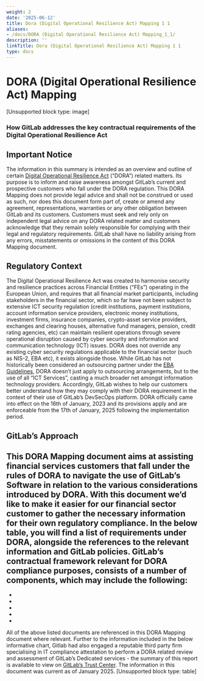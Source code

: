 ```yaml
---
weight: 2
date: '2025-06-12'
title: Dora (Digital Operational Resilience Act) Mapping 1 1
aliases:
- /docs/DORA (Digital Operational Resilience Act) Mapping_1_1/
description: ''
linkTitle: Dora (Digital Operational Resilience Act) Mapping 1 1
type: docs
---
```


# DORA (Digital Operational Resilience Act) Mapping

[Unsupported block type: image]
### How GitLab addresses the key contractual requirements of the Digital Operational Resilience Act
## Important Notice
The information in this summary is intended as an overview and outline of certain [Digital Operational Resilience Act](https://eur-lex.europa.eu/legal-content/EN/TXT/PDF/?uri=CELEX%3A32022R2554&from=FR) (“DORA”) related matters. Its purpose is to inform and raise awareness amongst GitLab’s current and prospective customers who fall under the DORA regulation. This DORA Mapping does not provide legal advice and shall not be construed or used as such, nor does this document form part of, create or amend any agreement, representations, warranties or any other obligation between GitLab and its customers. Customers must seek and rely only on independent legal advice on any DORA related matter and customers acknowledge that they remain solely responsible for complying with their legal and regulatory requirements. GitLab shall have no liability arising from any errors, misstatements or omissions in the content of this DORA Mapping document.
## Regulatory Context
The Digital Operational Resilience Act was created to harmonise security and resilience practices across Financial Entities (“FEs”) operating in the European Union, and requires that all financial market participants, including stakeholders in the financial sector, which so far have not been subject to extensive ICT security regulation (credit institutions, payment institutions, account information service providers, electronic money institutions, investment firms, insurance companies, crypto-asset service providers, exchanges and clearing houses, alternative fund managers, pension, credit rating agencies, etc) can maintain resilient operations through severe operational disruption caused by cyber security and information and communication technology (ICT) issues. DORA does not override any existing cyber security regulations applicable to the financial sector (such as NIS-2, EBA etc), it exists alongside those. While GitLab has not historically been considered an outsourcing partner under the [EBA Guidelines](https://www.eba.europa.eu/activities/single-rulebook/regulatory-activities/internal-governance/guidelines-outsourcing), DORA doesn’t just apply to outsourcing arrangements, but to the use of all “ICT Services”, casting a much broader net amongst information technology providers. Accordingly, GitLab wishes to help our customers better understand how they may comply with their DORA requirement in the context of their use of GitLab’s DevSecOps platform. DORA officially came into effect on the 16th of January, 2023 and its provisions apply and are enforceable from the 17th of January, 2025 following the implementation period.
## GitLab’s Approach
This DORA Mapping document aims at assisting financial services customers that fall under the rules of DORA to navigate the use of GitLab’s Software in relation to the various considerations introduced by DORA. With this document we’d like to make it easier for our financial sector customer to gather the necessary information for their own regulatory compliance. In the below table, you will find a list of requirements under DORA, alongside the references to the relevant information and GitLab policies.
GitLab’s contractual framework relevant for DORA compliance purposes, consists of a number of components, which may include the following:
- 
- 
- 
- 
- 
- 
All of the above listed documents are referenced in this DORA Mapping document where relevant. Further to the information included in the below informative chart, Gitlab had also engaged a reputable third party firm specialising in IT compliance attestation to perform a DORA related review and assessment of GitLab’s Dedicated services - the summary of this report is available to view on [GitLab’s Trust Center](https://trust.gitlab.com/).
The information in this document was current as of January 2025.
[Unsupported block type: table]
